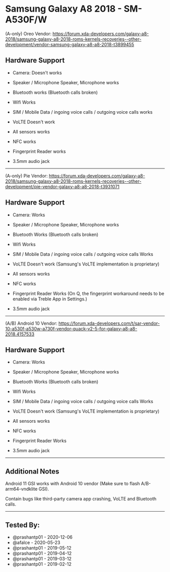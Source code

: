 # Samsung Galaxy A8 2018 - SM-A530F/W
(A-only) Oreo Vendor:
https://forum.xda-developers.com/galaxy-a8-2018/samsung-galaxy-a8-2018-roms-kernels-recoveries--other-development/vendor-samsung-galaxy-a8-a8-2018-t3899455
 ## Hardware Support
 * Camera: 
Doesn't works 

 * Speaker / Microphone
Speaker, Microphone works
 * Bluetooth
works (Bluetooth calls broken)
 * Wifi
Works
 * SIM / Mobile Data / ingoing voice calls / outgoing voice calls
works
 * VoLTE
Doesn't work
* All sensors
works
 * NFC
works
 * Fingerprint Reader
works
 * 3.5mm audio jack
 ***
(A-only) Pie Vendor:
https://forum.xda-developers.com/galaxy-a8-2018/samsung-galaxy-a8-2018-roms-kernels-recoveries--other-development/pie-vendor-galaxy-a8-a8-2018-t3931071

 ## Hardware Support
 * Camera: 
Works

 * Speaker / Microphone
Speaker, Microphone works
 * Bluetooth
Works (Bluetooth calls broken)
 * Wifi
Works
 * SIM / Mobile Data / ingoing voice calls / outgoing voice calls
Works 
 * VoLTE
Doesn't work (Samsung's VoLTE implementation is proprietary)
* All sensors
works
 * NFC
works
 * Fingerprint Reader
Works (On Q, the fingerprint workaround needs to be enabled via Treble App in Settings.)
 * 3.5mm audio jack
 ***
(A/B) Android 10 Vendor:
https://forum.xda-developers.com/t/sar-vendor-10-a530f-a530w-a730f-vendor-quack-v2-5-for-galaxy-a8-a8-2018.4157533

 ## Hardware Support
 * Camera: 
Works

 * Speaker / Microphone
Speaker, Microphone works
 * Bluetooth
Works (Bluetooth calls broken)
 * Wifi
Works
 * SIM / Mobile Data / ingoing voice calls / outgoing voice calls
Works 
 * VoLTE
Doesn't work (Samsung's VoLTE implementation is proprietary)
* All sensors
works
 * NFC
works
 * Fingerprint Reader
Works
 * 3.5mm audio jack
 ***

## Additional Notes
Android 11 GSI works with Android 10 vendor (Make sure to flash A/B-arm64-vndklite GSI).

Contain bugs like third-party camera app crashing, VoLTE and Bluetooth calls.

 ***

 ## Tested By:
* @prashantp01 - 2020-12-06
* @afalce - 2020-05-23
* @prashantp01 - 2019-05-12
* @prashantp01 - 2019-04-12
* @prashantp01 - 2019-03-12
* @prashantp01 - 2019-02-12
